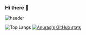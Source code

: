 ### Hi there 👋

![header](https://capsule-render.vercel.app/api?type=venom&color=auto&height=300&section=header&text=I'm%20lihuibear&fontSize=90)


![Top Langs](https://github-readme-stats.vercel.app/api/top-langs/?username=lihuibear4&layout=compact&theme=tokyonight)
[![Anurag's GitHub stats](https://github-readme-stats.vercel.app/api?username=lihuibear4)](https://github.com/anuraghazra/github-readme-stats)
<br>
<!--
<img src="https://komarev.com/ghpvc/?username=lihuibear4&abbreviated=true" />
-->

